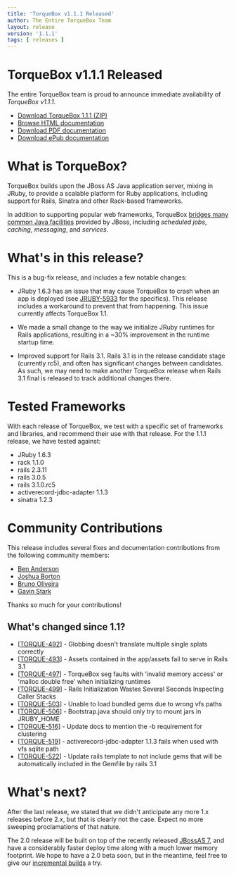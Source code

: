 ```yaml
---
title: 'TorqueBox v1.1.1 Released'
author: The Entire TorqueBox Team
layout: release
version: '1.1.1'
tags: [ releases ]
---
```


# TorqueBox v1.1.1 Released

The entire TorqueBox team is proud to announce immediate availability
of *TorqueBox v1.1.1*.

* [Download TorqueBox 1.1.1 (ZIP)][download]
* [Browse HTML documentation][htmldocs]
* [Download PDF documentation][pdfdocs]
* [Download ePub documentation][epubdocs]

# What is TorqueBox?

TorqueBox builds upon the JBoss AS Java application server,
mixing in JRuby, to provide a scalable platform for Ruby applications,
including support for Rails, Sinatra and other Rack-based frameworks.

In addition to supporting popular web frameworks, TorqueBox [bridges
many common Java facilities][features] provided by JBoss, including *scheduled jobs*,
*caching*, *messaging*, and *services*.

# What's in this release?

This is a bug-fix release, and includes a few notable changes:

* JRuby 1.6.3 has an issue that may cause TorqueBox to crash when an app is deployed (see [JRUBY-5933] for the specifics).
  This release includes a workaround to prevent that from happening. This issue currently affects TorqueBox 1.1.

* We made a small change to the way we initialize JRuby runtimes for Rails applications, resulting in a ~30% 
  improvement in the runtime startup time.

* Improved support for Rails 3.1. Rails 3.1 is in the release candidate stage (currently rc5), and often
  has significant changes between candidates. As such, we may need to make another TorqueBox release when
  Rails 3.1 final is released to track additional changes there. 

# Tested Frameworks

With each release of TorqueBox, we test with a specific set of frameworks and libraries, and recommend their
use with that release. For the 1.1.1 release, we have tested against:

* JRuby 1.6.3
* rack 1.1.0
* rails 2.3.11
* rails 3.0.5
* rails 3.1.0.rc5
* activerecord-jdbc-adapter 1.1.3
* sinatra 1.2.3

# Community Contributions

This release includes several fixes and documentation contributions from the following community members:

* [Ben Anderson](https://github.com/banderso)
* [Joshua Borton](https://github.com/digitaltoad)
* [Bruno Oliveira](https://github.com/abstractj)
* [Gavin Stark](https://github.com/gstark)

Thanks so much for your contributions!

## What's changed since 1.1?

<ul>
<li>[<a href='https://issues.jboss.org/browse/TORQUE-492'>TORQUE-492</a>] -         Globbing doesn&#39;t translate multiple single splats correctly
</li>
<li>[<a href='https://issues.jboss.org/browse/TORQUE-493'>TORQUE-493</a>] -         Assets contained in the app/assets fail to serve in Rails 3.1
</li>
<li>[<a href='https://issues.jboss.org/browse/TORQUE-497'>TORQUE-497</a>] -         TorqueBox seg faults with &#39;invalid memory access&#39; or &#39;malloc double free&#39; when initializing runtimes
</li>
<li>[<a href='https://issues.jboss.org/browse/TORQUE-499'>TORQUE-499</a>] -         Rails Initialization Wastes Several Seconds Inspecting Caller Stacks
</li>
<li>[<a href='https://issues.jboss.org/browse/TORQUE-503'>TORQUE-503</a>] -         Unable to load bundled gems due to wrong vfs paths
</li>
<li>[<a href='https://issues.jboss.org/browse/TORQUE-506'>TORQUE-506</a>] -         Bootstrap.java should only try to mount jars in JRUBY_HOME
</li>
<li>[<a href='https://issues.jboss.org/browse/TORQUE-516'>TORQUE-516</a>] -         Update docs to mention the -b requirement for clustering 
</li>
<li>[<a href='https://issues.jboss.org/browse/TORQUE-519'>TORQUE-519</a>] -         activerecord-jdbc-adapter 1.1.3 fails when used with vfs sqlite path
</li>
<li>[<a href='https://issues.jboss.org/browse/TORQUE-522'>TORQUE-522</a>] -         Update rails template to not include gems that will be automatically included in the Gemfile by rails 3.1
</li>
</ul>
                            
# What's next?

After the last release, we stated that we didn't anticipate any more 1.x 
releases before 2.x, but that is clearly not the case. Expect no more sweeping
proclamations of that nature. 

The 2.0 release will be built on top of the recently 
released [JBossAS 7][as7], and have a considerably faster deploy time along
with a much lower memory footprint. We hope to have a 2.0 beta soon,
but in the meantime, feel free to give our [incremental builds][2x] a try.


[download]: http://repository-projectodd.forge.cloudbees.com/release/org/torquebox/torquebox-dist/1.1.1/torquebox-dist-1.1.1-bin.zip
[htmldocs]: /documentation/1.1.1/
[pdfdocs]:  http://repository-projectodd.forge.cloudbees.com/release/org/torquebox/torquebox-docs-en_US/1.1.1/torquebox-docs-en_US-1.1.1.pdf
[epubdocs]: http://repository-projectodd.forge.cloudbees.com/release/org/torquebox/torquebox-docs-en_US/1.1.1/torquebox-docs-en_US-1.1.1.epub
[features]: /features/
[JRUBY-5933]: http://jira.codehaus.org/browse/JRUBY-5933
[as7]: http://www.jboss.org/as7.html
[2x]: /2x/builds/
